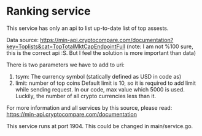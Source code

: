 # Ranking service
This service has only an api to list up-to-date list of top assests.

Data source:
https://min-api.cryptocompare.com/documentation?key=Toplists&cat=TopTotalMktCapEndpointFull
(note: I am not %100 sure, this is the correct api :S. But I feel the solution is more important than data)

There is two parameters we have to add to uri:
1. tsym: The currency symbol (statically defined as USD in code as)
2. limit: number of top coins 
Default limit is 10, so it is required to add limit while sending request. In our code, max value which 5000 is used. Luckily, the number of all crypto currencies less than it.

For more information and all services by this source, please read: https://min-api.cryptocompare.com/documentation

This service runs at port 1904. This could be changed in main/service.go.
 

